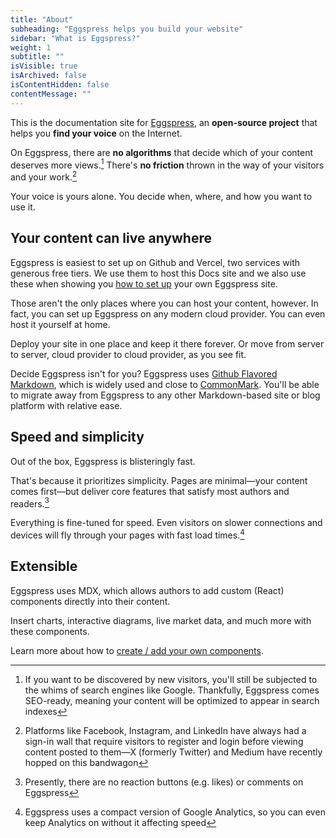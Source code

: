 ```yaml
---
title: "About"
subheading: "Eggspress helps you build your website"
sidebar: "What is Eggspress?"
weight: 1
subtitle: ""
isVisible: true
isArchived: false
isContentHidden: false
contentMessage: ""
---
```


This is the documentation site for [Eggspress](https://github.com/dentonzh/Eggspress), an **open-source project** that helps you **find your voice** on the Internet.

On Eggspress, there are **no algorithms** that decide which of your content deserves more views.[^1] There's **no friction** thrown in the way of your visitors and your work.[^2]

Your voice is yours alone. You decide when, where, and how you want to use it.

## Your content can live anywhere
Eggspress is easiest to set up on Github and Vercel, two services with generous free tiers. We use them to host this Docs site and we also use these when showing you [how to set up](my_posts/getting_started/getting-started.md) your own Eggspress site.

Those aren't the only places where you can host your content, however. In fact, you can set up Eggspress on any modern cloud provider. You can even host it yourself at home.

Deploy your site in one place and keep it there forever. Or move from server to server, cloud provider to cloud provider, as you see fit.

Decide Eggspress isn't for you? Eggspress uses [Github Flavored Markdown](https://github.github.com/gfm/), which is widely used and close to [CommonMark](https://commonmark.org/). You'll be able to migrate away from Eggspress to any other Markdown-based site or blog platform with relative ease.

## Speed and simplicity
Out of the box, Eggspress is blisteringly fast.

That's because it prioritizes simplicity. Pages are minimal—your content comes first—but deliver core features that satisfy most authors and readers.[^3]

Everything is fine-tuned for speed. Even visitors on slower connections and devices will fly through your pages with fast load times.[^4]

## Extensible
Eggspress uses MDX, which allows authors to add custom (React) components directly into their content.

Insert charts, interactive diagrams, live market data, and much more with these components.

Learn more about how to [create / add your own components](my_posts/guide/create-custom-components.md).


[^1]: If you want to be discovered by new visitors, you'll still be subjected to the whims of search engines like Google. Thankfully, Eggspress comes SEO-ready, meaning your content will be optimized to appear in search indexes
[^2]: Platforms like Facebook, Instagram, and LinkedIn have always had a sign-in wall that require visitors to register and login before viewing content posted to them—X (formerly Twitter) and Medium have recently hopped on this bandwagon
[^3]: Presently, there are no reaction buttons (e.g. likes) or comments on Eggspress
[^4]: Eggspress uses a compact version of Google Analytics, so you can even keep Analytics on without it affecting speed
